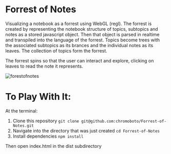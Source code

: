 # Forrest of Notes
Visualizing a notebook as a forrest using WebGL (regl). The forrest is created by representing the notebook structure of topics, subtopics and notes as a stored javascript object. Then that object is parsed in realtime and transpiled into the language of the forrest. Topics become trees with the associated subtopics as its brances and the individual notes as its leaves. The collection of topics form the forrest.

The forrest spins so that the user can interact and explore, clicking on leaves to read the note it represents.

![forestofnotes](https://user-images.githubusercontent.com/40576412/47810555-f0486f80-dd19-11e8-89bb-dc08188bc729.gif)

# To Play With It:
At the terminal:
1. Clone this repository
  `git clone git@github.com:chromoboto/Forrest-of-Notes.git`
2. Navigate into the directory that was just created
  `cd Forrest-of-Notes`
3. Install dependencies
  `npm install`

Then open index.html in the dist subdirectory
